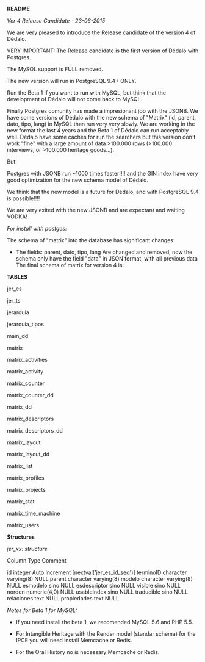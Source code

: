 **README**

*Ver 4 Release Candidate - 23-06-2015*

We are very pleased to introduce the Release candidate of the version 4 of Dédalo.

VERY IMPORTANT:
The Release candidate is the first version of Dédalo with Postgres.

The MySQL support is FULL removed.

The new version will run in PostgreSQL 9.4+ ONLY.

Run the Beta 1 if you want to run with MySQL, but think that the development of Dédalo will not come back to MySQL.

Finally Postgres comunity has made a impresionant job with the JSONB. We have some versions of Dédalo with the new schema of "Matrix" (id, parent, dato, tipo, lang) in MySQL than run very very slowly. We are working in the new format the last 4 years and the Beta 1 of Dédalo can run acceptably well. Dédalo have some caches for run the searchers but this version don't work "fine" with a large amount of data >100.000 rows (>100.000 interviews, or >100.000 heritage goods...).

But

Postgres with JSONB run ~1000 times faster!!!! and the GIN index have very good optimization for the new schema model of Dédalo.

We think that the new model is a future for Dédalo, and with PostgreSQL 9.4 is possible!!!!

We are very exited with the new JSONB and are expectant and waiting VODKA!

*For install with postges:*

The schema of "matrix" into the database has significant changes:
  - The fields: parent, dato, tipo, lang
    Are changed and removed, now the schema only have the field "data" in JSON format, with all previous data
    The final schema of matrix for version 4 is:

**TABLES**

jer_es

jer_ts

jerarquia

jerarquia_tipos

main_dd

matrix

matrix_activities

matrix_activity

matrix_counter

matrix_counter_dd

matrix_dd

matrix_descriptors

matrix_descriptors_dd

matrix_layout

matrix_layout_dd

matrix_list

matrix_profiles

matrix_projects

matrix_stat

matrix_time_machine

matrix_users

**Structures**

*jer_xx: structure*

Column		Type Comment

id		integer Auto Increment [nextval('jer_es_id_seq')]
terminoID	character varying(8) NULL
parent		character varying(8)
modelo		character varying(8) NULL
esmodelo	sino NULL
esdescriptor	sino NULL
visible		sino NULL
norden		numeric(4,0) NULL
usableIndex	sino NULL
traducible	sino NULL
relaciones	text NULL
propiedades	text NULL

*Notes for Beta 1 for MySQL:*
- If you need install the beta 1, we recomended MySQL 5.6 and PHP 5.5.

- For Intangible Heritage with the Render model (standar schema) for the IPCE you will need install Memcache or Redis.

- For the Oral History no is necessary Memcache or Redis.


